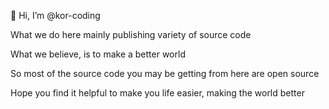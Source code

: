 👋 Hi, I’m @kor-coding



What we do here mainly publishing variety of source code

What we believe, is to make a better world

So most of the source code you may be getting from here are open source



Hope you find it helpful to make you life easier, making the world better
